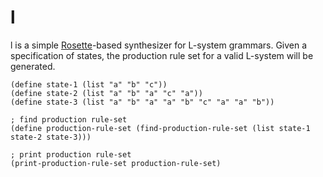 # l

l is a simple [Rosette](http://emina.github.io/rosette/index.html)-based synthesizer for L-system grammars. Given a specification of states, the production rule set for a valid L-system will be generated.

```racket
(define state-1 (list "a" "b" "c"))
(define state-2 (list "a" "b" "a" "c" "a"))
(define state-3 (list "a" "b" "a" "a" "b" "c" "a" "a" "b"))

; find production rule-set
(define production-rule-set (find-production-rule-set (list state-1 state-2 state-3)))

; print production rule-set
(print-production-rule-set production-rule-set)
```
